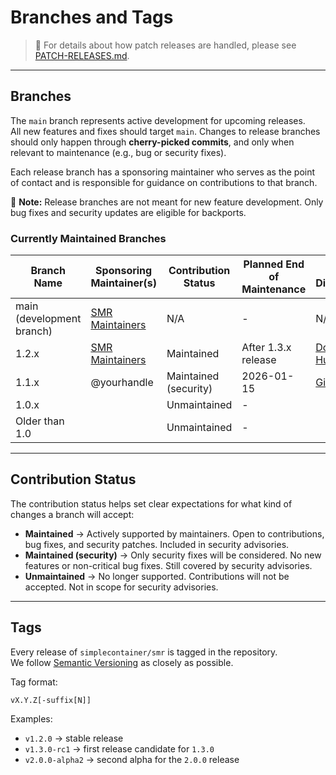 # Branches and Tags

> 📌 For details about how patch releases are handled, please see [PATCH-RELEASES.md](PATCH-RELEASES.md).

---

## Branches

The `main` branch represents active development for upcoming releases.  
All new features and fixes should target `main`. Changes to release branches should only happen through **cherry-picked commits**, and only when relevant to maintenance (e.g., bug or security fixes).

Each release branch has a sponsoring maintainer who serves as the point of contact and is responsible for guidance on contributions to that branch.

🚫 **Note:** Release branches are not meant for new feature development. Only bug fixes and security updates are eligible for backports.

### Currently Maintained Branches

| Branch Name                | Sponsoring Maintainer(s)         | Contribution Status   | Planned End of Maintenance | Known Distributors                     |
|-----------------------------|----------------------------------|-----------------------|-----------------------------|----------------------------------------|
| main (development branch)   | [SMR Maintainers](../MAINTAINERS.md) | N/A                   | -                           | N/A                                    |
| 1.2.x                       | [SMR Maintainers](../MAINTAINERS.md) | Maintained            | After 1.3.x release         | [Docker Hub][dockerhub], [GitHub][ghcr] |
| 1.1.x                       | @yourhandle                      | Maintained (security) | 2026-01-15                  | [GitHub][ghcr]                         |
| 1.0.x                       |                                  | Unmaintained          | -                           |                                        |
| Older than 1.0              |                                  | Unmaintained          | -                           |                                        |

[dockerhub]: https://hub.docker.com/r/simplecontainer/smr
[ghcr]: https://github.com/simplecontainer/smr/pkgs/container/smr

---

## Contribution Status

The contribution status helps set clear expectations for what kind of changes a branch will accept:

- **Maintained** → Actively supported by maintainers. Open to contributions, bug fixes, and security patches. Included in security advisories.
- **Maintained (security)** → Only security fixes will be considered. No new features or non-critical bug fixes. Still covered by security advisories.
- **Unmaintained** → No longer supported. Contributions will not be accepted. Not in scope for security advisories.

---

## Tags

Every release of `simplecontainer/smr` is tagged in the repository.  
We follow [Semantic Versioning](https://semver.org) as closely as possible.

Tag format:

```
vX.Y.Z[-suffix[N]]
```

Examples:
- `v1.2.0` → stable release
- `v1.3.0-rc1` → first release candidate for `1.3.0`
- `v2.0.0-alpha2` → second alpha for the `2.0.0` release  
